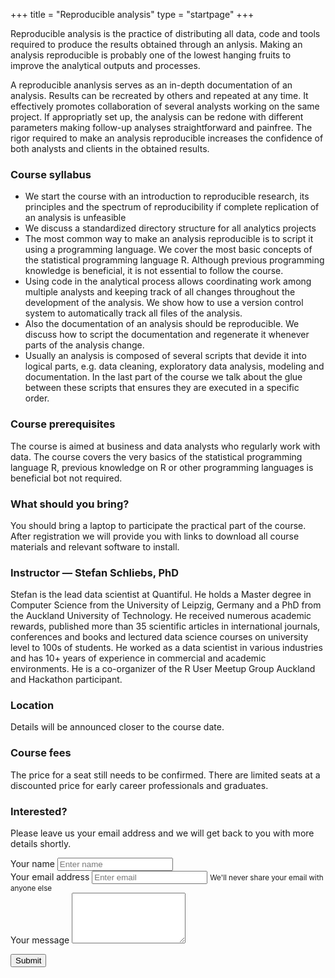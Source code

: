 +++
title = "Reproducible analysis"
type = "startpage"
+++

Reproducible analysis is the practice of distributing all data, code and tools required to produce the results obtained through an anlysis.
Making an analysis reproducible is probably one of the lowest hanging fruits to improve the analytical outputs and processes. 

<!--more-->

A reproducible ananlysis serves as an in-depth documentation of an analysis.
Results can be recreated by others and repeated at any time.
It effectively promotes collaboration of several analysts working on the same project.
If appropriatly set up, the analysis can be redone with different parameters making follow-up analyses straightforward and painfree.
The rigor required to make an analysis reproducible increases the confidence of both analysts and clients in the obtained results.

### Course syllabus

- We start the course with an introduction to reproducible research, its principles and 
  the spectrum of reproducibility if complete replication of an analysis is unfeasible
- We discuss a standardized directory structure for all analytics projects 
- The most common way to make an analysis reproducible is to script it using a programming language. 
  We cover the most basic concepts of the statistical programming language R. 
  Although previous programming knowledge is beneficial, it is not essential to follow the course.
- Using code in the analytical process allows coordinating work among multiple analysts and 
  keeping track of all changes throughout the development of the analysis. 
  We show how to use a version control system to automatically track all files of the analysis.
- Also the documentation of an analysis should be reproducible.
  We discuss how to script the documentation and regenerate it whenever parts of the analysis change.
- Usually an analysis is composed of several scripts that devide it into logical parts, 
  e.g. data cleaning, exploratory data analysis, modeling and documentation. 
  In the last part of the course we talk about the glue between these scripts 
  that ensures they are executed in a specific order.



### Course prerequisites

The course is aimed at business and data analysts who regularly work with data.
The course covers the very basics of the statistical programming language R, previous knowledge on R or other programming languages is beneficial bot not required.


### What should you bring?

You should bring a laptop to participate the practical part of the course.
After registration we will provide you with links to download all course materials and relevant software to install.


### Instructor — Stefan Schliebs, PhD

Stefan is the lead data scientist at Quantiful.
He holds a Master degree in Computer Science from the University of Leipzig, Germany and a PhD from the Auckland University of Technology. He received numerous academic rewards, published more than 35 scientific articles in international journals, conferences and books and lectured data science courses on university level to 100s of students. He worked as a data scientist in various industries and has 10+ years of experience in commercial and academic environments. He is a co-organizer of the R User Meetup Group Auckland and Hackathon participant. 


### Location

Details will be announced closer to the course date.


### Course fees

The price for a seat still needs to be confirmed. There are limited seats at a discounted price for early career professionals and graduates.


### Interested?

Please leave us your email address and we will get back to you with more details shortly. 

<!--more-->

<div class="row section featured topspace">
  <div class="col-sm-8">
  
<form name="ra-contact" method="POST" netlify>
  <div class="form-group">
    <label>Your name</label>
    <input type="input" class="form-control" name="name" placeholder="Enter name">
  </div>

  <div class="form-group">
    <label>Your email address</label>
    <input type="input" class="form-control" name="email" aria-describedby="emailHelp" placeholder="Enter email">
    <small id="emailHelp" class="form-text text-muted">
      We'll never share your email with anyone else
    </small>
  </div>
  
  <div class="form-group">
    <label>Your message</label>
    <textarea class="form-control" rows="5" name="message"></textarea>
  </div>
  
  <input type="hidden" name="course" value="Reproducible Analysis">

  <button type="submit" class="btn btn-primary">Submit</button>
  <p>&nbsp;</p>
</form>
  
  </div>
</div>